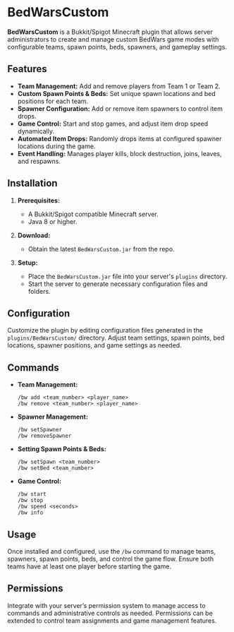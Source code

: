 # BedWarsCustom

**BedWarsCustom** is a Bukkit/Spigot Minecraft plugin that allows server administrators to create and manage custom BedWars game modes with configurable teams, spawn points, beds, spawners, and gameplay settings.

## Features

- **Team Management:** Add and remove players from Team 1 or Team 2.
- **Custom Spawn Points & Beds:** Set unique spawn locations and bed positions for each team.
- **Spawner Configuration:** Add or remove item spawners to control item drops.
- **Game Control:** Start and stop games, and adjust item drop speed dynamically.
- **Automated Item Drops:** Randomly drops items at configured spawner locations during the game.
- **Event Handling:** Manages player kills, block destruction, joins, leaves, and respawns.

## Installation

1. **Prerequisites:**
   - A Bukkit/Spigot compatible Minecraft server.
   - Java 8 or higher.

2. **Download:**
   - Obtain the latest `BedWarsCustom.jar` from the repo.

3. **Setup:**
   - Place the `BedWarsCustom.jar` file into your server's `plugins` directory.
   - Start the server to generate necessary configuration files and folders.

## Configuration

Customize the plugin by editing configuration files generated in the `plugins/BedWarsCustom/` directory. Adjust team settings, spawn points, bed locations, spawner positions, and game settings as needed.

## Commands

- **Team Management:**
  ```
  /bw add <team_number> <player_name>
  /bw remove <team_number> <player_name>
  ```
- **Spawner Management:**
  ```
  /bw setSpawner
  /bw removeSpawner
  ```
- **Setting Spawn Points & Beds:**
  ```
  /bw setSpawn <team_number>
  /bw setBed <team_number>
  ```
- **Game Control:**
  ```
  /bw start
  /bw stop
  /bw speed <seconds>
  /bw info
  ```

## Usage

Once installed and configured, use the `/bw` command to manage teams, spawners, spawn points, beds, and control the game flow. Ensure both teams have at least one player before starting the game.

## Permissions

Integrate with your server’s permission system to manage access to commands and administrative controls as needed. Permissions can be extended to control team assignments and game management features.
